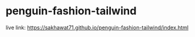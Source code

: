 # penguin-fashion-tailwind

live link: https://sakhawat71.github.io/penguin-fashion-tailwind/index.html
